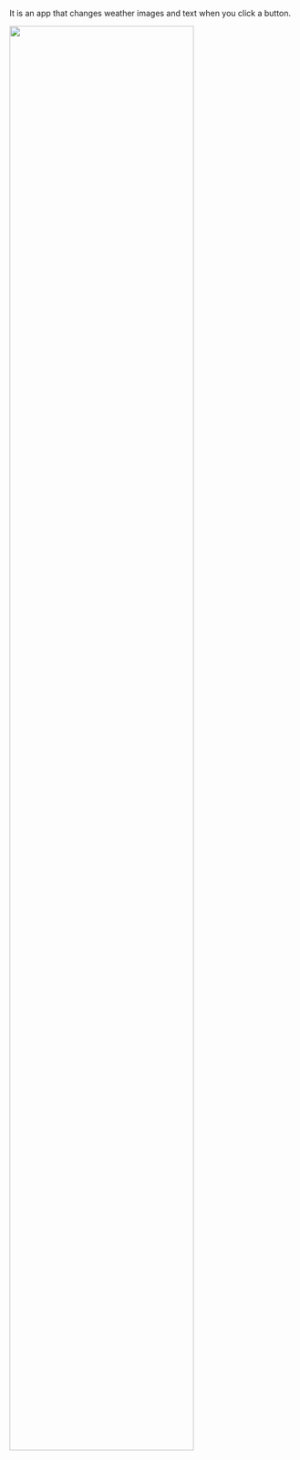 It is an app that changes weather images and text when you click a button.

<img width="80%" src="
https://user-images.githubusercontent.com/120432007/209134719-b5aafd74-71be-426b-92a7-239c41bf39c9.mp4"/>
